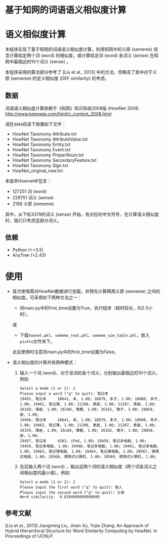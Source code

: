 # 基于知网的词语语义相似度计算

# 语义相似度计算

本程序实现了基于知网的词语语义相似度计算，利用知网中的义原 (sememe) 信息计算给定两个词 (word) 的相似度，或计算给定词 (word) 各词义 (sense) 在知网中最相近的10个词义 (sense) 。

本程序采用的算法部分参考了 [Liu et al., 2013] 中的方法，但略去了其中对于义原 (sememe) 的定义相似度 (DEF similarity) 的考虑。



## 数据

词语语义相似度计算依赖于《知网》知识系统2008版 (HowNet 2008: http://www.keenage.com/html/c_content_2008.htm)

请在data目录下放置如下文件：

- HowNet Taxonomy Attribute.txt
- HowNet Taxonomy AttributeValue.txt
- HowNet Taxonomy Entity.txt
- HowNet Taxonomy Event.txt
- HowNet Taxonomy ProperNoun.txt
- HowNet Taxonomy SecondaryFeature.txt
- HowNet Taxonomy Sign.txt
- HowNet_original_new.txt

本版本Hownet中包含：

- 127251 词 (word)
- 229751 词义 (sense)
- 2198 义原 (sememe)

其中，从下标3378的词义 (sense) 开始，有对应的中文符号，在计算语义相似度时，我们只考虑这部分词义。

## 依赖

- Python (>=3.5)
- AnyTree (=2.43)




# 使用

- 首次使用需对HowNet数据进行加载，并预先计算两两义原 (sememe) 之间的相似度。可采用如下两种方法之一：

  - 将main.py中的first_time设置为True，执行程序（耗时较长，约2.5小时）。

  或

  - 下载`hownet.pkl`、`sememe_root.pkl`、`sememe_sim_table.pkl`，放入`pickle`文件夹下。

  此后使用时注意将main.py中的first_time设置为False。

- 语义相似度的计算共有两种模式：

  1. 输入一个词 (word)，对于该词的各个词义，分别输出最相近的10个词义。例如

     ```
     Select a mode (1 or 2): 1
     Please input a word ("q" to quit): 笔记本
     19455, 笔记本		18641, 本, 1.00; 18879, 本子, 1.00; 18880, 本子, 1.00; 19462, 笔记簿, 1.00; 21286, 表册, 1.00; 21287, 表册, 1.00; 26159, 簿册, 1.00; 26160, 簿籍, 1.00; 26162, 簿子, 1.00; 28058, 册, 1.00; 
     19456, 笔记本		18641, 本, 1.00; 18879, 本子, 1.00; 18880, 本子, 1.00; 19462, 笔记簿, 1.00; 21286, 表册, 1.00; 21287, 表册, 1.00; 26159, 簿册, 1.00; 26160, 簿籍, 1.00; 26162, 簿子, 1.00; 28058, 册, 1.00; 
     19457, 笔记本		4203, iPad, 1.00; 19458, 笔记本电脑, 1.00; 19459, 笔记本电脑, 1.00; 19460, 笔记本电脑, 1.00; 19461, 笔记本电脑, 1.00; 19463, 笔记簿电脑, 1.00; 19464, 笔记簿电脑, 1.00; 20567, 便携式电脑, 1.00; 20568, 便携式计算机, 1.00; 20569, 便携式计算机, 1.00; 
     ```

  2. 先后输入两个词 (word) ，输出这两个词的语义相似度（两个词各词义之间相似度的最小值）。例如

     ```
     Select a mode (1 or 2): 2
     Please input the first word ("q" to quit): 男人
     Please input the second word ("q" to quit): 父亲
     Word similarity:  0.8394999999999999
     ```



## 参考文献

[Liu et al., 2013]  Jiangming Liu, Jinan Xu, Yujie Zhang. An Approach of Hybrid Hierarchical Structure for Word Similarity Computing by HowNet. In Proceedings of IJCNLP.